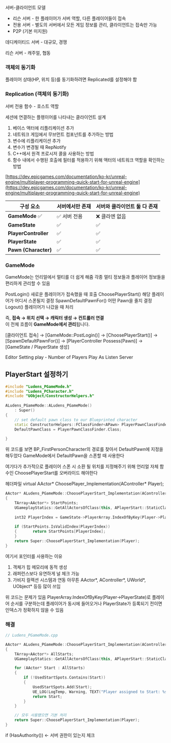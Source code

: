 서버-클라이언트 모델

- 리슨 서버 - 한 플레이어가 서버 역할, 다른 플레이어들이 접속
- 전용 서버 - 별도의 서버에서 모든 게임 정보를 관리, 클라이언트는 접속만 가능
- P2P (기본 미지원)

데디케이티드 서버 - 대규모, 경쟁

리슨 서버 - 캐주얼, 협동

### 객체의 동기화

플레이어 상태(HP, 위치 등)를 동기화하려면 Replicated를 설정해야 함

### Replication (객체의 동기화)

서버 전용 함수 - 호스트 역할

세션에 연결하는 플렝이어를 나타내는 클라이언트 설계

1. 베이스 액터에 리플리케이션 추가
2. 네트워크 게임에서 무브먼트 컴포넌트를 추가하는 방법
3. 변수에 리플리케이션 추가
4. 변수가 변경될 때 RepNotify
5. C++에서 원격 프로시저 콜을 사용하는 방법
6. 함수 내에서 수행된 호출에 필터를 적용하기 위해 액터의 네트워크 역할을 확인하는 방법

[https://dev.epicgames.com/documentation/ko-kr/unreal-engine/multiplayer-programming-quick-start-for-unreal-engine](https://dev.epicgames.com/documentation/ko-kr/unreal-engine/multiplayer-programming-quick-start-for-unreal-engine)

| 구성 요소                | 서버에서만 존재 | 서버와 클라이언트 둘 다 존재 |
| -------------------- | -------- | ---------------- |
| **GameMode** ✅       | ✅ 서버 전용  | ❌ 클라엔 없음         |
| **GameState**        | ✅        | ✅                |
| **PlayerController** | ✅        | ✅                |
| **PlayerState**      | ✅        | ✅                |
| **Pawn (Character)** | ✅        | ✅                |
### GameMode
GameMode는 언리얼에서 멀티를 더 쉽게 해줌
각종 멀티 정보들과 플레이어 정보들을 편리하게 관리할 수 있음

PostLogin() 새로운 플레이어가 접속했을 때 호출
ChoosePlayerStart() 해당 플레이어가 어디서 스폰될지 결정
SpawnDefaultPawnFor() 어떤 Pawn을 줄지 결정
Logout() 플레이어가 나갔을 때 처리

즉, **접속 → 위치 선택 → 캐릭터 생성 → 컨트롤러 연결**  
이 전체 흐름이 **GameMode에서 관리**됩니다.

[클라이언트 접속] →
[GameMode::PostLogin()] →
[ChoosePlayerStart()] →
[SpawnDefaultPawnFor()] →
[PlayerController Possess(Pawn)] →
[GameState / PlayerState 생성]

Editor Setting
play - Number of Players
Play As Listen Server

## PlayerStart 설정하기
```C++
#include "Ludens_PGameMode.h"  
#include "Ludens_PCharacter.h"  
#include "UObject/ConstructorHelpers.h"  
  
ALudens_PGameMode::ALudens_PGameMode()  
    : Super()  
{  
    // set default pawn class to our Blueprinted character  
    static ConstructorHelpers::FClassFinder<APawn> PlayerPawnClassFinder(TEXT("/Game/FirstPerson/Blueprints/BP_FirstPersonCharacter"));  
    DefaultPawnClass = PlayerPawnClassFinder.Class;  
  
}
```
위 코드를 보면 BP_FirstPersonCharacter의 경로를 찾아서 DefaultPawn에 지정을 해두었다
GameMode에서 DefaultPawn을 스폰할 때 사용한다

여기다가 추가적으로 플레이어 스폰 시 소환 될 위치를 지정해주기 위해 언리얼 자체 함수인 ChoosePlayerStart를 오버라이드 해야한다

헤더파일
virtual AActor* ChoosePlayer_Implementation(AController* Player);

```c++
AActor* ALudens_PGameMode::ChoosePlayerStart_Implementation(AController* Player)  
{  
    TArray<AActor*> StartPoints;  
    UGameplayStatics::GetAllActorsOfClass(this, APlayerStart::StaticClass(), StartPoints);  
  
    int32 PlayerIndex = GameState->PlayerArray.IndexOfByKey(Player->PlayerState);  
  
    if (StartPoints.IsValidIndex(PlayerIndex))  
    {       return StartPoints[PlayerIndex];  
    }  
    return Super::ChoosePlayerStart_Implementation(Player);  
}
```

여기서 포인터를 사용하는 이유
1. 객체가 힙 메모리에 동적 생성
2. 래퍼런스보다 유연하게 널 체크 가능
3. 가비지 컬렉션 시스템과 연동
아무튼 AActor*, AController*, UWorld*, UObject* 등등 많이 쓰임

위 코드는 문제가 있음
PlayerArray.IndexOfByKey(Player->PlayerState)로 플레이어 순서를 구분하는데 플레이어가 동시에 들어오거나 PlayerState가 등록되기 전이면 인덱스가 정확하지 않을 수 있음

### 해결
```c++
// Ludens_PGameMode.cpp

AActor* ALudens_PGameMode::ChoosePlayerStart_Implementation(AController* Player)
{
    TArray<AActor*> AllStarts;
    UGameplayStatics::GetAllActorsOfClass(this, APlayerStart::StaticClass(), AllStarts);

    for (AActor* Start : AllStarts)
    {
        if (!UsedStartSpots.Contains(Start))
        {
            UsedStartSpots.Add(Start);
            UE_LOG(LogTemp, Warning, TEXT("Player assigned to Start: %s"), *Start->GetName());
            return Start;
        }
    }

    // 모두 사용됐으면 기본 처리
    return Super::ChoosePlayerStart_Implementation(Player);
}

```

if (HasAuthority()) <- 서버 권한이 있는지 체크